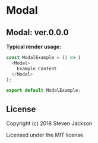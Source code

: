 Modal
================
Modal: ver.0.0.0 
---
**Typical render usage:**

```js
const ModalExample = () => (
  <Modal>
    Example Content
  </Modal>
);

export default ModalExample;
```

## License
Copyright (c) 2018 Steven Jackson

Licensed under the MIT license.
